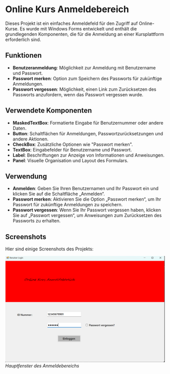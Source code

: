 # Online Kurs Anmeldebereich

Dieses Projekt ist ein einfaches Anmeldefeld für den Zugriff auf Online-Kurse. Es wurde mit Windows Forms entwickelt und enthält die grundlegenden Komponenten, die für die Anmeldung an einer Kursplattform erforderlich sind.

## Funktionen

- **Benutzeranmeldung**: Möglichkeit zur Anmeldung mit Benutzername und Passwort.
- **Passwort merken**: Option zum Speichern des Passworts für zukünftige Anmeldungen.
- **Passwort vergessen**: Möglichkeit, einen Link zum Zurücksetzen des Passworts anzufordern, wenn das Passwort vergessen wurde.

## Verwendete Komponenten

- **MaskedTextBox**: Formatierte Eingabe für Benutzernummer oder andere Daten.
- **Button**: Schaltflächen für Anmeldungen, Passwortzurücksetzungen und andere Aktionen.
- **CheckBox**: Zusätzliche Optionen wie "Passwort merken".
- **TextBox**: Eingabefelder für Benutzername und Passwort.
- **Label**: Beschriftungen zur Anzeige von Informationen und Anweisungen.
- **Panel**: Visuelle Organisation und Layout des Formulars.

## Verwendung

- **Anmelden**: Geben Sie Ihren Benutzernamen und Ihr Passwort ein und klicken Sie auf die Schaltfläche „Anmelden“.
- **Passwort merken**: Aktivieren Sie die Option „Passwort merken“, um Ihr Passwort für zukünftige Anmeldungen zu speichern.
- **Passwort vergessen**: Wenn Sie Ihr Passwort vergessen haben, klicken Sie auf „Passwort vergessen“, um Anweisungen zum Zurücksetzen des Passworts zu erhalten.

## Screenshots

Hier sind einige Screenshots des Projekts:

![Hauptfenster](./images/hauptfenster.png)
*Hauptfenster des Anmeldebereichs*



